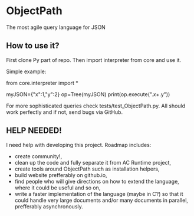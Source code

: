 ObjectPath
==========

The most agile query language for JSON

How to use it?
--------------
First clone Py part of repo. Then import interpreter from core and use it.

Simple example:

from core.interpreter import *

myJSON={"x":1,"y":2}
op=Tree(myJSON)
print(op.execute("$.x +$.y"))

For more sophisticated queries check tests/test_ObjectPath.py. All should work perfectly and if not, send bugs via GitHub.

HELP NEEDED!
------------
I need help with developing this project. Roadmap includes:
- create community!,
- clean up the code and fully separate it from AC Runtime project,
- create tools around ObjectPath such as installation helpers,
- build website prefferably on github.io,
- find people who will give directions on how to extend the language, where it could be useful and so on,
- write a faster implementation of the language (maybe in C?) so that it could handle very large documents and/or many documents in parallel, prefferably asynchronously. 
